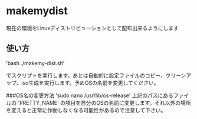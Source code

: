 # makemydist
現在の環境をLinuxディストリビューションとして配布出来るようにします

## 使い方
’bash ./makemy-dist.sh’

でスクリプトを実行します。あとは自動的に設定ファイルのコピー、クリーンアップ、iso生成を実行します。予めOSの名前を変更してください。

###OS名の変更方法
'sudo nano /usr/lib/os-release'
上記のパスにあるファイルの 'PRETTY_NAME' の項目を自分のOSの名前に変更します。それ以外の場所を変えると正常に作動しなくなる可能性があるので注意して下さい。
